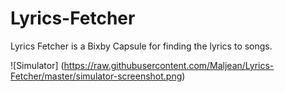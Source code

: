 # Lyrics-Fetcher
Lyrics Fetcher is a Bixby Capsule for finding the lyrics to songs.

![Simulator] (https://raw.githubusercontent.com/Maljean/Lyrics-Fetcher/master/simulator-screenshot.png)
